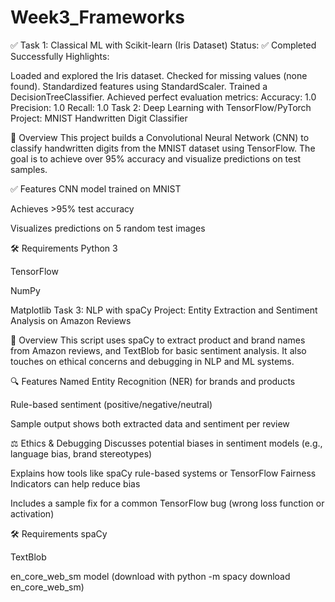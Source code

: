 # Week3_Frameworks
✅ Task 1: Classical ML with Scikit-learn (Iris Dataset)
Status: ✅ Completed Successfully
Highlights:

Loaded and explored the Iris dataset.
Checked for missing values (none found).
Standardized features using StandardScaler.
Trained a DecisionTreeClassifier.
Achieved perfect evaluation metrics:
Accuracy: 1.0
Precision: 1.0
Recall: 1.0
Task 2: Deep Learning with TensorFlow/PyTorch
Project: MNIST Handwritten Digit Classifier

📌 Overview
This project builds a Convolutional Neural Network (CNN) to classify handwritten digits from the MNIST dataset using TensorFlow. The goal is to achieve over 95% accuracy and visualize predictions on test samples.

✅ Features
CNN model trained on MNIST

Achieves >95% test accuracy

Visualizes predictions on 5 random test images

🛠 Requirements
Python 3

TensorFlow

NumPy

Matplotlib
Task 3: NLP with spaCy
Project: Entity Extraction and Sentiment Analysis on Amazon Reviews

📝 Overview
This script uses spaCy to extract product and brand names from Amazon reviews, and TextBlob for basic sentiment analysis. It also touches on ethical concerns and debugging in NLP and ML systems.

🔍 Features
Named Entity Recognition (NER) for brands and products

Rule-based sentiment (positive/negative/neutral)

Sample output shows both extracted data and sentiment per review

⚖️ Ethics & Debugging
Discusses potential biases in sentiment models (e.g., language bias, brand stereotypes)

Explains how tools like spaCy rule-based systems or TensorFlow Fairness Indicators can help reduce bias

Includes a sample fix for a common TensorFlow bug (wrong loss function or activation)

🛠 Requirements
spaCy

TextBlob

en_core_web_sm model (download with python -m spacy download en_core_web_sm)
